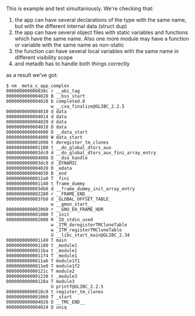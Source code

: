 This is example and test simultaniously. We're checking that:
1. the app can have several declarations of the type with the same name, but with the different internal data (struct dup)
2. the app can have several object files with static variables and functions which have the same name. Also one more module may have a function or variable with the same name as non-static
3. the function can have several local variables with the same name in different visibility scope
4. and metadb has to handle both things correctly

as a result we've got:
```
$ nm _meta_c_app_complex 
000000000000038c r __abi_tag
0000000000004028 B __bss_start
0000000000004028 b completed.0
                 w __cxa_finalize@GLIBC_2.2.5
0000000000004010 d data
0000000000004014 d data
0000000000004020 d data
0000000000004018 D data
0000000000004000 D __data_start
0000000000004000 W data_start
0000000000001090 t deregister_tm_clones
0000000000001100 t __do_global_dtors_aux
0000000000003dc0 d __do_global_dtors_aux_fini_array_entry
0000000000004008 D __dso_handle
0000000000003dc8 d _DYNAMIC
0000000000004028 D _edata
0000000000004030 B _end
00000000000012a0 T _fini
0000000000001140 t frame_dummy
0000000000003db8 d __frame_dummy_init_array_entry
0000000000002280 r __FRAME_END__
0000000000003fb8 d _GLOBAL_OFFSET_TABLE_
                 w __gmon_start__
0000000000002060 r __GNU_EH_FRAME_HDR
0000000000001000 T _init
0000000000002000 R _IO_stdin_used
                 w _ITM_deregisterTMCloneTable
                 w _ITM_registerTMCloneTable
                 U __libc_start_main@GLIBC_2.34
0000000000001149 T main
0000000000001180 t _module1
00000000000011ba t _module1
00000000000011f4 T _module1
00000000000011a6 T module1f1
00000000000011e0 T module1f2
000000000000121c T module2
0000000000001230 t _module3
000000000000128a T module3
                 U printf@GLIBC_2.2.5
00000000000010c0 t register_tm_clones
0000000000001060 T _start
0000000000004028 D __TMC_END__
0000000000004024 D uniq

```